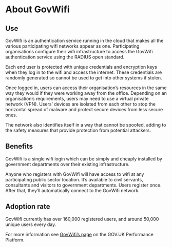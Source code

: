 # About GovWifi

## Use

GovWifi is an authentication service running in the cloud that makes all the various participating wifi networks appear as one. Participating organisations configure their wifi infrastructure to access the GovWifi authentication service using the RADIUS open standard.

Each end user is protected with unique credentials and encryption keys when they log in to the wifi and access the internet. These credentials are randomly generated so cannot be used to get into other systems if stolen.

Once logged in, users can access their organisation’s resources in the same way they would if they were working away from the office. Depending on an organisation’s requirements, users may need to use a virtual private network (VPN). Users’ devices are isolated from each other to stop the horizontal spread of malware and protect secure devices from less secure ones.

The network also identifies itself in a way that cannot be spoofed, adding to the safety measures that provide protection from potential attackers.

## Benefits

GovWifi is a single wifi login which can be simply and cheaply installed by government departments over their existing infrastructure.

Anyone who registers with GovWifi will have access to wifi at any participating public sector location. It’s available to civil servants, consultants and visitors to government departments. Users register once. After that, they’ll automatically connect to the GovWifi network.

## Adoption rate

GovWifi currently has over 160,000 registered users, and around 50,000 unique users every day.

For more information see [GovWifi’s page](https://www.gov.uk/performance/govwifi/unique-users) on the GOV.UK Performance Platform.
